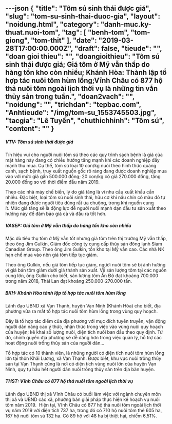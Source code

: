 ---json
{
    "title": "Tôm sú sinh thái được giá",
    "slug": "tom-su-sinh-thai-duoc-gia",
    "layout": "noidung.html",
    "category": "danh-muc.ky-thuat.nuoi-tom",
    "tag": [
        "benh-tom",
        "tom-giong",
        "tom-thit"
    ],
    "date": "2019-03-28T17:00:00.000Z",
    "draft": false,
    "tieude": "",
    "doan gioi thieu": "",
    "doangioithieu": "Tôm sú sinh thái được giá; Giá tôm ở Mỹ vẫn thấp do hàng tồn kho còn nhiều; Khánh Hòa: Thành lập tổ hợp tác nuôi tôm hùm lồng;Vĩnh Châu có 877 hộ thả nuôi tôm ngoài lịch thời vụ là những tin vắn thủy sản trong tuần.",
    "doan2vach": "",
    "noidung": "",
    "trichdan": "tepbac.com",
    "Anhtieude": "/img/tom-su_1553745503.jpg",
    "tacgia": "Lê Tuyến",
    "chuthichhinh": "Tôm sú",
    "__content__": ""
}
---
<h5>VTV: T&ocirc;m s&uacute; sinh th&aacute;i được gi&aacute;</h5>

<p>T&iacute;n hiệu vui cho người nu&ocirc;i t&ocirc;m s&uacute; theo c&aacute;c quy tr&igrave;nh sạch bệnh l&agrave; gi&aacute; của mặt h&agrave;ng n&agrave;y đang c&oacute; chiều hướng tăng mạnh khi c&aacute;c doanh nghiệp đẩy mạnh thu mua.&nbsp;Cụ thể, t&ocirc;m s&uacute; loại 10 con/kg nu&ocirc;i theo h&igrave;nh thức quảng canh, sạch bệnh, truy xuất nguồn gốc r&otilde; r&agrave;ng đang được doanh nghiệp mua v&agrave;o với mức gi&aacute; gần 500.000 đồng; 20 con/kg c&oacute; gi&aacute; 270.000 đồng, tăng 20.000 đồng so với thời điểm đầu năm 2019.</p>

<p>Theo c&aacute;c nh&agrave; m&aacute;y chế biến, l&yacute; do gi&aacute; tăng l&agrave; v&igrave; nhu cầu xuất khẩu cần nhiều. Đặc biệt, loại t&ocirc;m s&uacute; nu&ocirc;i sinh th&aacute;i, hữu cơ khi nấu ch&iacute;n c&oacute; m&agrave;u đỏ tự nhi&ecirc;n đang được người ti&ecirc;u d&ugrave;ng rất ưa chuộng, trong khi nguồn cung &iacute;t.&nbsp;Mức gi&aacute; tăng sẽ l&agrave; động lực để người nu&ocirc;i mạnh dạn đầu tư sản xuất theo hướng n&agrave;y để đảm bảo gi&aacute; cả v&agrave; đầu ra tốt hơn.</p>

<h5>VASEP: Gi&aacute; t&ocirc;m ở Mỹ vẫn thấp do h&agrave;ng tồn kho c&ograve;n nhiều</h5>

<p>Mặc d&ugrave; ti&ecirc;u thụ t&ocirc;m ở Mỹ vẫn tốt nhưng gi&aacute; t&ocirc;m tr&ecirc;n thị trường Mỹ vẫn thấp, theo &ocirc;ng Jim Gulkin, Gi&aacute;m đốc c&ocirc;ng ty cung cấp thủy sản đ&ocirc;ng lạnh Siam Canadian Group.&nbsp;Theo &ocirc;ng Jim Gulkin, tồn kho tại Mỹ vẫn cao. C&aacute;c nh&agrave; NK hạn chế mua v&agrave;o n&ecirc;n gi&aacute; t&ocirc;m tiếp tục giảm.</p>

<p>Theo &ocirc;ng Gulkin, nếu gi&aacute; t&ocirc;m tiếp tục giảm, người nu&ocirc;i t&ocirc;m sẽ bị ảnh hưởng v&igrave; gi&aacute; b&aacute;n t&ocirc;m giảm dưới gi&aacute; th&agrave;nh sản xuất.&nbsp;Về sản lượng t&ocirc;m tại c&aacute;c nguồn cung lớn, &ocirc;ng Gulkin cho biết, sản lượng t&ocirc;m Ấn Độ đạt khoảng 700.000 trong năm 2018, Th&aacute;i Lan đạt khoảng 250.000-270.000 tấn.</p>

<h5>BKH: Kh&aacute;nh H&ograve;a t&agrave;nh lập tổ hợp t&aacute;c nu&ocirc;i t&ocirc;m h&ugrave;m lồng</h5>

<p>L&atilde;nh đạo UBND x&atilde; Vạn Thạnh, huyện Vạn Ninh (Kh&aacute;nh H&ograve;a) cho biết, địa phương vừa ra mắt tổ hợp t&aacute;c nu&ocirc;i t&ocirc;m h&ugrave;m lồng trong v&ugrave;ng quy hoạch.</p>

<p>Đ&acirc;y l&agrave; tổ hợp t&aacute;c điểm của địa phương với mục đ&iacute;ch tuy&ecirc;n truyền, vận động người d&acirc;n n&acirc;ng cao &yacute; thức, nhận thức trong việc v&agrave;o v&ugrave;ng nu&ocirc;i quy hoạch của huyện; k&ecirc; khai số lượng nu&ocirc;i, diện t&iacute;ch nu&ocirc;i ban đầu theo quy định. Từ đ&oacute;, ch&iacute;nh quyền địa phương sẽ dễ d&agrave;ng hơn trong việc quản l&yacute;, hỗ trợ c&aacute;c hoạt động nu&ocirc;i trồng thủy sản của người d&acirc;n&hellip;</p>

<p>Tổ hợp t&aacute;c c&oacute; 10 th&agrave;nh vi&ecirc;n, l&agrave; những người c&oacute; diện t&iacute;ch nu&ocirc;i t&ocirc;m h&ugrave;m lồng lớn tại th&ocirc;n Khải Lương, x&atilde; Vạn Thạnh. Được biết, khu vực nu&ocirc;i trồng thủy sản tại Vạn Thạnh cũng l&agrave; nơi c&oacute; diện t&iacute;ch v&ugrave;ng nu&ocirc;i lớn của huyện Vạn Ninh, quy tụ hầu hết người d&acirc;n nu&ocirc;i trồng thủy sản tr&ecirc;n địa b&agrave;n huyện.</p>

<h5>THST: Vĩnh Ch&acirc;u c&oacute; 877 hộ thả nu&ocirc;i t&ocirc;m ngo&agrave;i lịch thời vụ</h5>

<p>L&atilde;nh đạo UBND thị x&atilde; Vĩnh Ch&acirc;u c&oacute; buổi l&agrave;m việc với ng&agrave;nh chuy&ecirc;n m&ocirc;n thị x&atilde; v&agrave; UBND c&aacute;c x&atilde;, phường b&agrave;n giải ph&aacute;p thực hiện kế hoạch vụ nu&ocirc;i t&ocirc;m năm 2019.&nbsp;&nbsp;Hiện tại, Vĩnh Ch&acirc;u c&oacute; 877 hộ thả nu&ocirc;i t&ocirc;m ngo&agrave;i lịch thời vụ năm 2019 với diện t&iacute;ch 737 ha, trong đ&oacute; c&oacute; 710 hộ nu&ocirc;i t&ocirc;m thẻ 605 ha, 167 hộ nu&ocirc;i t&ocirc;m s&uacute; 132 ha. C&oacute; 89 hộ với 48 ha bị thiệt hại, chiếm 6,51%.</p>
